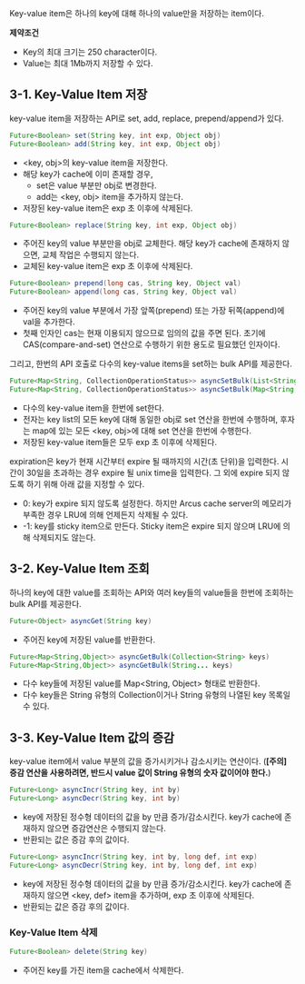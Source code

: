 Key-value item은 하나의 key에 대해 하나의 value만을 저장하는 item이다.

**제약조건**

- Key의 최대 크기는 250 character이다.
- Value는 최대 1Mb까지 저장할 수 있다.


## 3-1. Key-Value Item 저장

key-value item을 저장하는 API로 set, add, replace, prepend/append가 있다.

```java
Future<Boolean> set(String key, int exp, Object obj)
Future<Boolean> add(String key, int exp, Object obj)
```

- \<key, obj\>의 key-value item을 저장한다.
- 해당 key가 cache에 이미 존재할 경우,
  - set은 value 부분만 obj로 변경한다.
  - add는 \<key, obj\> item을 추가하지 않는다.
- 저장된 key-value item은 exp 초 이후에 삭제된다.


```java
Future<Boolean> replace(String key, int exp, Object obj)
```

- 주어진 key의 value 부분만을 obj로 교체한다. 해당 key가 cache에 존재하지 않으면, 교체 작업은 수행되지 않는다.
- 교체된 key-value item은 exp 초 이후에 삭제된다.


```java
Future<Boolean> prepend(long cas, String key, Object val)
Future<Boolean> append(long cas, String key, Object val)
```

- 주어진 key의 value 부분에서 가장 앞쪽(prepend) 또는 가장 뒤쪽(append)에 val을 추가한다.
- 첫째 인자인 cas는 현재 이용되지 않으므로 임의의 값을 주면 된다.
  초기에 CAS(compare-and-set) 연산으로 수행하기 위한 용도로 필요했던 인자이다.


그리고, 한번의 API 호출로 다수의 key-value items을 set하는 bulk API를 제공한다.

```java
Future<Map<String, CollectionOperationStatus>> asyncSetBulk(List<String> key, int exp, Object obj)
Future<Map<String, CollectionOperationStatus>> asyncSetBulk(Map<String, Object> map, int exp)
```

- 다수의 key-value item을 한번에 set한다.
- 전자는 key list의 모든 key에 대해 동일한 obj로 set 연산을 한번에 수행하며, 
  후자는 map에 있는 모든 \<key, obj\>에 대해 set 연산을 한번에 수행한다.
- 저장된 key-value item들은 모두 exp 초 이후에 삭제된다.


expiration은 key가 현재 시간부터 expire 될 때까지의 시간(초 단위)을 입력한다.
시간이 30일을 초과하는 경우 expire 될 unix time을 입력한다.
그 외에 expire 되지 않도록 하기 위해 아래 값을 지정할 수 있다.

- 0: key가 expire 되지 않도록 설정한다. 하지만 Arcus cache server의 메모리가 부족한 경우 LRU에 의해 언제든지 삭제될 수 있다.
- -1: key를 sticky item으로 만든다. Sticky item은 expire 되지 않으며 LRU에 의해 삭제되지도 않는다.


## 3-2. Key-Value Item 조회

하나의 key에 대한 value를 조회하는 API와 
여러 key들의 value들을 한번에 조회하는 bulk API를 제공한다.

```java
Future<Object> asyncGet(String key)
```

- 주어진 key에 저장된 value를 반환한다.


```java
Future<Map<String,Object>> asyncGetBulk(Collection<String> keys)
Future<Map<String,Object>> asyncGetBulk(String... keys)
```

- 다수 key들에 저장된 value를 Map<String, Object> 형태로 반환한다.
- 다수 key들은 String 유형의 Collection이거나 String 유형의 나열된 key 목록일 수 있다.


## 3-3. Key-Value Item 값의 증감

key-value item에서 value 부분의 값을 증가시키거나 감소시키는 연산이다. 
(**[주의] 증감 연산을 사용하려면, 반드시 value 값이 String 유형의 숫자 값이어야 한다.**)


```java
Future<Long> asyncIncr(String key, int by)
Future<Long> asyncDecr(String key, int by)
```

- key에 저장된 정수형 데이터의 값을 by 만큼 증가/감소시킨다.
  key가 cache에 존재하지 않으면 증감연산은 수행되지 않는다.
- 반환되는 값은 증감 후의 값이다. 


```java
Future<Long> asyncIncr(String key, int by, long def, int exp)
Future<Long> asyncDecr(String key, int by, long def, int exp)
```

- key에 저장된 정수형 데이터의 값을 by 만큼 증가/감소시킨다.
  key가 cache에 존재하지 않으면 \<key, def\> item을 추가하며, exp 초 이후에 삭제된다.
- 반환되는 값은 증감 후의 값이다.


### Key-Value Item 삭제

```java
Future<Boolean> delete(String key)
```

- 주어진 key를 가진 item을 cache에서 삭제한다.

